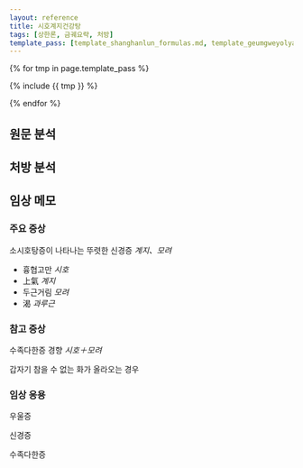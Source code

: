 ```yaml
---
layout: reference
title: 시호계지건강탕
tags: [상한론, 금궤요략, 처방]
template_pass: [template_shanghanlun_formulas.md, template_geumgweyolyag_formulas.md, template_etc_formulas.md]
---
```



{% for tmp in page.template_pass %}

{% include {{ tmp }} %}

{% endfor %}

## 원문 분석


## 처방 분석



## 임상 메모

### 주요 증상

소시호탕증이 나타나는 뚜렷한 신경증 _계지、모려_
* 흉협고만 _시호_
* 上氣 _계지_
* 두근거림 _모려_
* 渴 _과루근_


### 참고 증상

수족다한증 경향 _시호＋모려_

갑자기 참을 수 없는 화가 올라오는 경우

### 임상 응용

우울증

신경증

수족다한증
